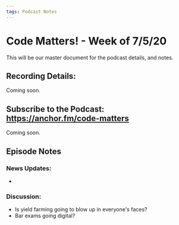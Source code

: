 ```yaml
---
tags: Podcast Notes
---
```


# Code Matters! - Week of 7/5/20

This will be our master document for the podcast details, and notes.

## Recording Details:

Coming soon.

## Subscribe to the Podcast: https://anchor.fm/code-matters

Coming soon.

## Episode Notes

### News Updates:
- 

### Discussion:
- Is yield farming going to blow up in everyone's faces?
- Bar exams going digital?
